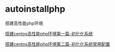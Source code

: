 # autoinstallphp
搭建高性能php环境

[搭建centos高性能php环境第一篇-初化化系统](https://www.vpsyunwei.com/?p=81)  

[搭建centos高性能php环境第二篇-初化化系统常用配置](https://www.vpsyunwei.com/?p=90)
